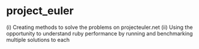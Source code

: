 # project_euler 

(i) Creating methods to solve the problems on projecteuler.net
(ii) Using the opportunity to understand ruby performance by running and benchmarking multiple solutions to each



